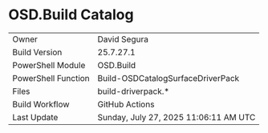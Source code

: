 ﻿# OSD.Build Catalog

| | |
|-|-|
| Owner | David Segura |
| Build Version | 25.7.27.1 |
| PowerShell Module | OSD.Build |
| PowerShell Function | Build-OSDCatalogSurfaceDriverPack |
| Files | build-driverpack.* |
| Build Workflow | GitHub Actions |
| Last Update | Sunday, July 27, 2025 11:06:11 AM UTC |
